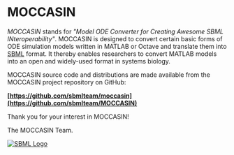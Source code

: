 # MOCCASIN

*MOCCASIN* stands for *"Model ODE Converter for Creating Awesome SBML INteroperability"*.  MOCCASIN is designed to convert certain basic forms of ODE simulation models written in MATLAB or Octave and translate them into [SBML](http://sbml.org) format.  It thereby enables researchers to convert MATLAB models into an open and widely-used format in systems biology.

MOCCASIN source code and distributions are made available from the MOCCASIN project repository on GitHub:

**[https://github.com/sbmlteam/moccasin](https://github.com/sbmlteam/MOCCASIN)**

Thank you for your interest in MOCCASIN!

The MOCCASIN Team.

[![SBML Logo](http://sbml.org/images/8/82/Official-sbml-supported-70.jpg)](http://sbml.org)
